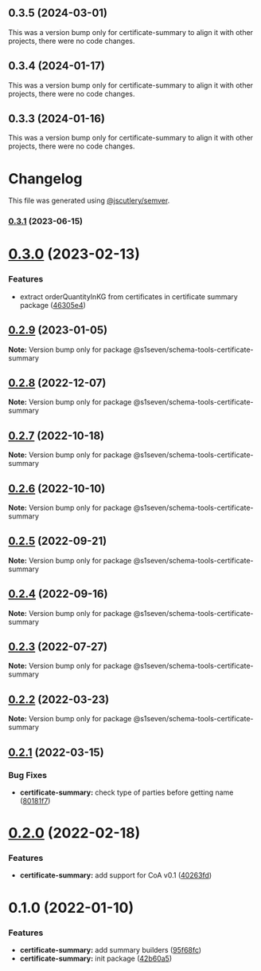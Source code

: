## 0.3.5 (2024-03-01)

This was a version bump only for certificate-summary to align it with other projects, there were no code changes.

## 0.3.4 (2024-01-17)

This was a version bump only for certificate-summary to align it with other projects, there were no code changes.

## 0.3.3 (2024-01-16)

This was a version bump only for certificate-summary to align it with other projects, there were no code changes.

# Changelog

This file was generated using [@jscutlery/semver](https://github.com/jscutlery/semver).

### [0.3.1](https://github.com/s1seven/schema-tools/compare/@s1seven/schema-tools-certificate-summary@0.3.0...@s1seven/schema-tools-certificate-summary@0.3.1) (2023-06-15)

# [0.3.0](https://github.com/s1seven/schema-tools/compare/@s1seven/schema-tools-certificate-summary@0.2.9...@s1seven/schema-tools-certificate-summary@0.3.0) (2023-02-13)


### Features

* extract orderQuantityInKG from certificates in certificate summary package ([46305e4](https://github.com/s1seven/schema-tools/commit/46305e4aee3601b94cb1a3dc4107fdd3e1e93743))





## [0.2.9](https://github.com/s1seven/schema-tools/compare/@s1seven/schema-tools-certificate-summary@0.2.8...@s1seven/schema-tools-certificate-summary@0.2.9) (2023-01-05)

**Note:** Version bump only for package @s1seven/schema-tools-certificate-summary





## [0.2.8](https://github.com/s1seven/schema-tools/compare/@s1seven/schema-tools-certificate-summary@0.2.7...@s1seven/schema-tools-certificate-summary@0.2.8) (2022-12-07)

**Note:** Version bump only for package @s1seven/schema-tools-certificate-summary





## [0.2.7](https://github.com/s1seven/schema-tools/compare/@s1seven/schema-tools-certificate-summary@0.2.6...@s1seven/schema-tools-certificate-summary@0.2.7) (2022-10-18)

**Note:** Version bump only for package @s1seven/schema-tools-certificate-summary





## [0.2.6](https://github.com/s1seven/schema-tools/compare/@s1seven/schema-tools-certificate-summary@0.2.5...@s1seven/schema-tools-certificate-summary@0.2.6) (2022-10-10)

**Note:** Version bump only for package @s1seven/schema-tools-certificate-summary





## [0.2.5](https://github.com/s1seven/schema-tools/compare/@s1seven/schema-tools-certificate-summary@0.2.4...@s1seven/schema-tools-certificate-summary@0.2.5) (2022-09-21)

**Note:** Version bump only for package @s1seven/schema-tools-certificate-summary





## [0.2.4](https://github.com/s1seven/schema-tools/compare/@s1seven/schema-tools-certificate-summary@0.2.3...@s1seven/schema-tools-certificate-summary@0.2.4) (2022-09-16)

**Note:** Version bump only for package @s1seven/schema-tools-certificate-summary





## [0.2.3](https://github.com/s1seven/schema-tools/compare/@s1seven/schema-tools-certificate-summary@0.2.2...@s1seven/schema-tools-certificate-summary@0.2.3) (2022-07-27)

**Note:** Version bump only for package @s1seven/schema-tools-certificate-summary





## [0.2.2](https://github.com/s1seven/schema-tools/compare/@s1seven/schema-tools-certificate-summary@0.2.1...@s1seven/schema-tools-certificate-summary@0.2.2) (2022-03-23)

**Note:** Version bump only for package @s1seven/schema-tools-certificate-summary





## [0.2.1](https://github.com/s1seven/schema-tools/compare/@s1seven/schema-tools-certificate-summary@0.2.0...@s1seven/schema-tools-certificate-summary@0.2.1) (2022-03-15)


### Bug Fixes

* **certificate-summary:** check type of parties before getting name ([80181f7](https://github.com/s1seven/schema-tools/commit/80181f74bd763cbb2e72d3f7d7ecd1006f41b7a2))





# [0.2.0](https://github.com/s1seven/schema-tools/compare/@s1seven/schema-tools-certificate-summary@0.1.0...@s1seven/schema-tools-certificate-summary@0.2.0) (2022-02-18)


### Features

* **certificate-summary:** add support for CoA v0.1 ([40263fd](https://github.com/s1seven/schema-tools/commit/40263fd1b85f2dd90c606afc252d13e96f382b66))





# 0.1.0 (2022-01-10)


### Features

* **certificate-summary:** add summary builders ([95f68fc](https://github.com/s1seven/schema-tools/commit/95f68fc6ce1c42ddfeda5a1b4c5e136cd8c0db41))
* **certificate-summary:** init package ([42b60a5](https://github.com/s1seven/schema-tools/commit/42b60a5c310e73e95ed31dc7ef2047ac4da70ca5))
